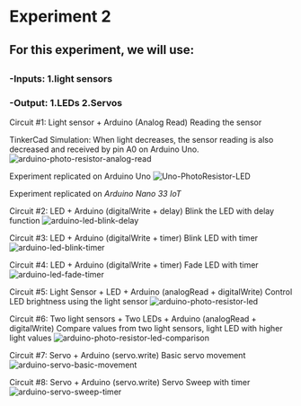 <h1>Experiment 2</h1>

<h2>For this experiment, we will use:<h2>
  <h3>-Inputs: 1.light sensors</h3>
<h3>-Output: 1.LEDs     2.Servos</h3>

Circuit #1:
Light sensor + Arduino (Analog Read)
Reading the sensor

TinkerCad Simulation:
When light decreases, the sensor reading is also decreased and received by pin A0 on Arduino Uno. 
![arduino-photo-resistor-analog-read](https://user-images.githubusercontent.com/43145138/82398041-dd8eac00-9a1f-11ea-9c4f-df649609d6ec.gif)

Experiment replicated on Arduino Uno
![Uno-PhotoResistor-LED](https://user-images.githubusercontent.com/43145138/83693133-6e8a8900-a5c3-11ea-8bcc-ac6a4bb18979.gif)

Experiment replicated on *Arduino Nano 33 IoT*



Circuit #2:
LED + Arduino (digitalWrite + delay)
Blink the LED with delay function
![arduino-led-blink-delay](https://user-images.githubusercontent.com/43145138/82398346-acfb4200-9a20-11ea-9128-5c9f08bcd24c.gif)


Circuit #3:
LED + Arduino (digitalWrite + timer)
Blink LED with timer
![arduino-led-blink-timer](https://user-images.githubusercontent.com/43145138/82398385-bdabb800-9a20-11ea-95e2-077c077e2b4c.gif)

Circuit #4:
LED + Arduino (digitalWrite + timer)
Fade LED with timer
![arduino-led-fade-timer](https://user-images.githubusercontent.com/43145138/82398417-ca301080-9a20-11ea-8326-2e4595bc1d7f.gif)

Circuit #5:
Light Sensor + LED + Arduino (analogRead + digitalWrite)
Control LED brightness using the light sensor
![arduino-photo-resistor-led](https://user-images.githubusercontent.com/43145138/82398147-1dee2a00-9a20-11ea-957c-f7c9f2909ec1.gif)


Circuit #6:
Two light sensors + Two LEDs + Arduino (analogRead + digitalWrite)
Compare values from two light sensors, light LED with higher light values
![arduino-photo-resistor-led-comparison](https://user-images.githubusercontent.com/43145138/82398214-44ac6080-9a20-11ea-8488-ce91c8a1c80a.gif)


Circuit #7:
Servo + Arduino (servo.write)
Basic servo movement
![arduino-servo-basic-movement](https://user-images.githubusercontent.com/43145138/82398275-79b8b300-9a20-11ea-8306-57a4f84201a7.gif)


Circuit #8:
Servo + Arduino (servo.write)
Servo Sweep with timer
![arduino-servo-sweep-timer](https://user-images.githubusercontent.com/43145138/82398480-f055b080-9a20-11ea-8bd1-cb1875648514.gif)

